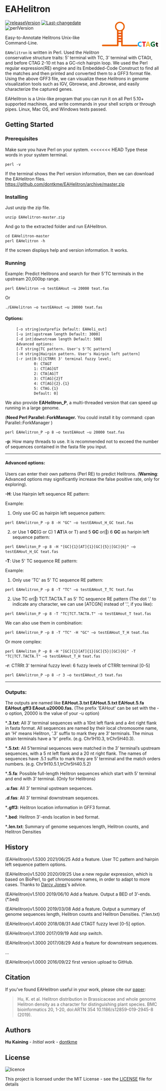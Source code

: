 # EAHelitron    
<img src="https://github.com/dontkme/PersonalScripts/raw/master/helitron-mini-01.png"  align="right" />

[![releaseVersion](https://img.shields.io/badge/release%20version-1.5.3-green.svg?style=flat)](https://github.com/dontkme/EAHelitron/releases) [![Last-changedate](https://img.shields.io/badge/last%20change-2021--06--25-green.svg)](https://github.com/dontkme/EAHelitron/commit) ![perlVersion](https://img.shields.io/badge/perl-%3E%3D5.10-blue.svg?sytle=flat)


Easy-to-Annotate Helitrons Unix-like Command-Line.              


`EAHelitron` is written in Perl. Used the *Helitron* conservative structure traits: 5’ terminal with TC, 3’ terminal with CTAGt, and before CTAG 2-10 nt has a GC-rich hairpin loop. We used the Perl regular expression(RE) engine and its Embedded-Code Construct to find all the matches and then printed and converted them to a GFF3 format file. Using the above GFF3 file, we can visualize these *Helitrons* in genome visualization tools such as IGV, Gbrowse, and Jbrowse, and easily characterize the captured genes.

EAHelitron is a Unix-like program that you can run it on all Perl 5.10+ supported machines, and write commands in your shell scripts or through pipes. Linux, Mac OS, and Windows tests passed.





## Getting Started



### Prerequisites

Make sure you have Perl on your system.
<<<<<<< HEAD
Type these words in your system terminal.
```
perl -v
```
If the terminal shows the Perl version information, then we can download the EAHelitron files. https://github.com/dontkme/EAHelitron/archive/master.zip



### Installing


Just unzip the zip file.


```
unzip EAHelitron-master.zip
```

And go to the extracted folder and run EAHelitron.

```
cd EAHelitron-master
perl EAHelitron -h
```

If the screen displays help and version information. It works.

### Running 


Example: Predict Helitrons and search for their 5'TC terminals in the upstream 20,000bp range.

```
perl EAHelitron –o testEAHout –u 20000 teat.fas
```
Or 

```  
./EAHelitron –o testEAHout –u 20000 teat.fas
```   
#### Options:
        
         [-o string|outprefix Default: EAHeli_out]
         [-u int|upstream length Default: 3000]
         [-d int|downstream length Default: 500]
         Advanced options:
         [-T string|TC pattern. User's 5'TC pattern]
         [-H string|Hairpin pattern. User's Hairpin left pattern]
         [-r int[0-5]|CTRRt 3' terminal fuzzy level;
                 0: CTAGT
                 1: CT[AG]GT
                 2: CTA[AG]T
                 3: CT[AG]{2}T
                 4: CT[AG]{2}.{1}
                 5: CTAG.{1}
                 Default: 0]

We also provide **EAHelitron_P**, a multi-threaded version that can speed up running in a large genome.

(**Need Perl Parallel::ForkManager.** You could install it by command: cpan Parallel::ForkManager )

```
perl EAHelitron_P –p 8 –o testEAHout –u 20000 teat.fas
```
**-p**: How many threads to use. It is recommended not to exceed the number of sequences contained in the fasta file you input.

---

#### **Advanced options:** 
Users can enter their own patterns (Perl RE) to predict Helitrons.
(**Warning**: Advanced options may significantly increase the false positive rate, only for exploring).


**-H**: Use Hairpin left sequence RE pattern:

Example:
1. Only use GC as hairpin left sequence pattern:
```
perl EAHelitron_P –p 8 -H "GC" –o testEAHout_H_GC teat.fas
```
2. or Use 1 **GC**(G or C) 1 **AT**(A or T) and 5 **GC** or(**|**) 6 **GC** as haripin left sequence pattern:
```
perl EAHeliton_P –p 8 -H "[GC]{1}[AT]{1}[GC]{5}|[GC]{6}" –o testEAHout_H_GC teat.fas
```

**-T**: Use 5' TC sequence RE pattern:

Example:

1. Only use 'TC' as 5' TC sequence RE pattern:
```
perl EAHelitron_P –p 8 -T "TC" –o testEAHout_T_TC teat.fas
```
2. Use TC or(**|**) TCT.TACTA.T as 5' TC sequence RE pattern (The dot '.' to indicate any character, we can use [ATCGN] instead of '.', if you like):
```
perl EAHeliton_P –p 8 -T "TC|TCT.TACTA.T" –o testEAHout_T teat.fas
```

We can also use them in combination:
```
perl EAHelitron_P –p 8 -T "TC" -H "GC" –o testEAHout_T_H teat.fas
```
Or more complex:
```
perl EAHeliton_P –p 8 -H "[GC]{1}[AT]{1}[GC]{5}|[GC]{6}" -T "TC|TCT.TACTA.T" –o testEAHout_T_H teat.fas
```
**-r**: CTRRt 3' terminal fuzzy level:
6 fuzzy levels of CTRRt terminal [0-5]

```
perl EAHelitron_P –p 8 -r 3 –o testEAHout_r3 teat.fas
```
---

### Outputs:
The outputs are named like **EAHout.3.txt EAHout.5.txt EAHout.5.fa EAHout.gff3 EAout.u20000.fas.** (The prefix 'EAHout' can be set with the -o option, 20000 is the value of your -u option)

***.3.txt**: All 3’ terminal sequences with a 10nt left flank and a 4nt right flank in fasta format. All sequences are named by their local chromosome name, an 'H' means Helitron, '.3' suffix to mark they are 3’ terminals. The minus strain terminals have a 'tr' prefix. (e.g. Chr1H10.3, trChr5H40.3).

***.5.txt**: All 5’terminal sequences were matched in the 3’ terminal’s upstream sequences, with a 5 nt left flank and a 20 nt right flank. The names of sequences have .5.1 suffix to mark they are 5’ terminal and the match orders numbers. (e.g. Chr1H10.5.1,trChr5H40.5.2) 

***.5.fa**: Possible full-length Helitron sequences which start with 5’ terminal and end with 3’ terminal. (Only for Helitrons)

***.u*.fas**: All 3’ terminal upstream sequences.  

***.d*.fas**: All 3’ terminal downstream sequences.

***.gff3**: Helitron location information in GFF3 format.

***.bed**: Helitron 3'-ends location in bed format.

***.len.txt**: Summary of genome sequences length, Helitron counts, and Helitron Densities

## History

(EAHelitron)v1.5300 2021/06/25 Add a feature. User TC pattern and hairpin left sequence pattern options.

(EAHelitron)v1.5200 2020/09/25 Use a new regular expression, which is based on BioPerl, to get chromosome names, in order to adapt to more cases. Thanks to [Darcy Jones](https://github.com/darcyabjones)'s advice.

(EAHelitron)v1.5100 2019/06/10 Add a feature. Output a BED of 3’-ends.  (*.bed)

(EAHelitron)v1.5000 2019/03/08 Add a feature. Output a summary of genome sequences length, Helitron counts and Helitron Densities. (*.len.txt)

(EAHelitron)v1.4000 2018/08/31 Add CTAGT fuzzy level [0-5] option.

(EAHelitron)v1.3100 2017/09/19 Add snp switch.

(EAHelitron)v1.3000 2017/08/29 Add a feature for downstream sequences.

...

(EAHelitron)v1.0000 2016/09/22 first version upload to GitHub.

## Citation

If you've found EAHelitron useful in your work, please cite our [paper](https://bmcbioinformatics.biomedcentral.com/articles/10.1186/s12859-019-2945-8):
> Hu, K. et al. Helitron distribution in Brassicaceae and whole genome Helitron density as a character for distinguishing plant species. BMC bioinformatics 20, 1-20, doi:ARTN 354
10.1186/s12859-019-2945-8 (2019).

## Authors

**Hu Kaining** - *Initial work* - [dontkme](https://github.com/dontkme)

## License
![licence](https://img.shields.io/github/license/mashape/apistatus.svg?maxAge=2592000)

This project is licensed under the MIT License - see the [LICENSE](LICENSE) file for details


